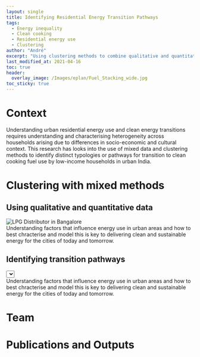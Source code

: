 ```yaml
---
layout: single
title: Identifying Residential Energy Transition Pathways
tags:
  - Energy inequality
  - Clean cooking
  - Residential energy use
  - Clustering
author: "André"
excerpt: "Using clustering methods to combine qualitative and quantitative approaches, and identify and characterise energy transition pathways for low-income households in urban India"
last_modified_at: 2021-04-16
toc: true
header:
  overlay_image: /Images/eplan/Fuel_Stacking_wide.jpg
toc_sticky: true
---
```

<!-- Load d3.js -->
<script src="https://d3js.org/d3.v4.js"></script>



# Context

Understanding urban residential energy use and clean energy transitions requires understanding and characterising heterogeneity across households arising due to differences in socio-economic and cultural context. This research has looks into the use of mixed data and clustering methods to identify distinct typologies or pathways for transition to clean cooking fuel use by low-income households in urban India.

<div id="stickyarticle">
<h1 class="category">Clustering with mixed methods</h1>
<h2 class="title">Using qualitative and quantitative data</h2>
<div id="wrapper">
  <div id="sticky">
    <img id="sticky"
         src="/home/Images/eplan/LPG_Distributor.jpg"
         alt="LPG Distributor in Bangalore"
         caption="Photo credit: A Neto-Bradley">
  </div>
  <body>Understanding factors that influence energy use in urban areas and how to best chracterise and model this is key to delivering clean and sustainable energy for the cities of today and tomorrow.</body>
</div>
  <h2 class="title">Identifying transition pathways</h2>
<div id="wrapper">
  <div id="stickyflex">
  <!-- Initialize a select button -->
  <select id="selectButton"></select>
  <div id="my_dataviz"></div>
  </div>
  <body>Understanding factors that influence energy use in urban areas and how to best chracterise and model this is key to delivering clean and sustainable energy for the cities of today and tomorrow.</body>
</div>
</div>

# Team


# Publications and Outputs


<!-- Graphic -->
<script>
  
// set the dimensions and margins of the graph
var margin = {top: 30, right: 30, bottom: 30, left: 50},
    width = 700 - margin.left - margin.right,
    height = 400 - margin.top - margin.bottom;

// append the svg object to the body of the page
var svg = d3.select("#my_dataviz")
  .append("svg")
    .attr("width", width + margin.left + margin.right)
    .attr("height", height + margin.top + margin.bottom)
  .append("g")
    .attr("transform",
          "translate(" + margin.left + "," + margin.top + ")");

// get the data
d3.csv("https://raw.githubusercontent.com/EECi/home/main/data/d3_pathway_exp.csv", function(data) {

  // List of groups (here I have one group per column)
  var allGroup = d3.map(data, function(d){return(d.Cluster)}).keys()

  // add the options to the button
  d3.select("#selectButton")
    .selectAll('myOptions')
    .data(allGroup)
    .enter()
    .append('option')
    .text(function (d) { return d; }) // text showed in the menu
    .attr("value", function (d) { return d; }) // corresponding value returned by the button


    // add the x Axis
  var x = d3.scaleLinear()
    .domain([0, 600])
    .range([0, width]);
  svg.append("g")
      .attr("transform", "translate(0," + height + ")")
      .call(d3.axisBottom(x));

  // add the y Axis
  var y = d3.scaleLinear()
            .range([height, 0])
            .domain([0, 0.3]);
  svg.append("g")
      .call(d3.axisLeft(y));

  // Compute kernel density estimation for the first group called Setosa
  var kde = kernelDensityEstimator(kernelEpanechnikov(3), x.ticks(140))
  var density =  kde( data
    .filter(function(d){ return d.Cluster == "1"})
    .map(function(d){  return +d.Biomass; })
  )
  
  // Plot the area
  var curve = svg
    .append('g')
    .append("path")
      .attr("class", "mypath")
      .datum(density)
      .attr("fill", "#69b3a2")
      .attr("opacity", ".8")
      .attr("stroke", "#000")
      .attr("stroke-width", 1)
      .attr("stroke-linejoin", "round")
      .attr("d",  d3.line()
        .curve(d3.curveBasis)
          .x(function(d) { return x(d[0]); })
          .y(function(d) { return y(d[1]); })
      );
      
   // A function that update the chart when slider is moved?
  function updateChart(selectedGroup) {
   // recompute density estimation
    kde = kernelDensityEstimator(kernelEpanechnikov(3), x.ticks(40))
    var density =  kde( data
      .filter(function(d){ return d.Cluster == selectedGroup})
      .map(function(d){  return +d.Biomass; })
    )

   // update the chart
    curve
      .datum(density)
      .transition()
      .duration(1000)
      .attr("d",  d3.line()
        .curve(d3.curveBasis)
          .x(function(d) { return x(d[0]); })
          .y(function(d) { return y(d[1]); })
      );
  }

  // Listen to the slider?
  d3.select("#selectButton").on("change", function(d){
    selectedGroup = this.value
    updateChart(selectedGroup)
  })

});


// Function to compute density
function kernelDensityEstimator(kernel, X) {
  return function(V) {
    return X.map(function(x) {
      return [x, d3.mean(V, function(v) { return kernel(x - v); })];
    });
  };
}
function kernelEpanechnikov(k) {
  return function(v) {
    return Math.abs(v /= k) <= 1 ? 0.75 * (1 - v * v) / k : 0;
  };
}

</script>
